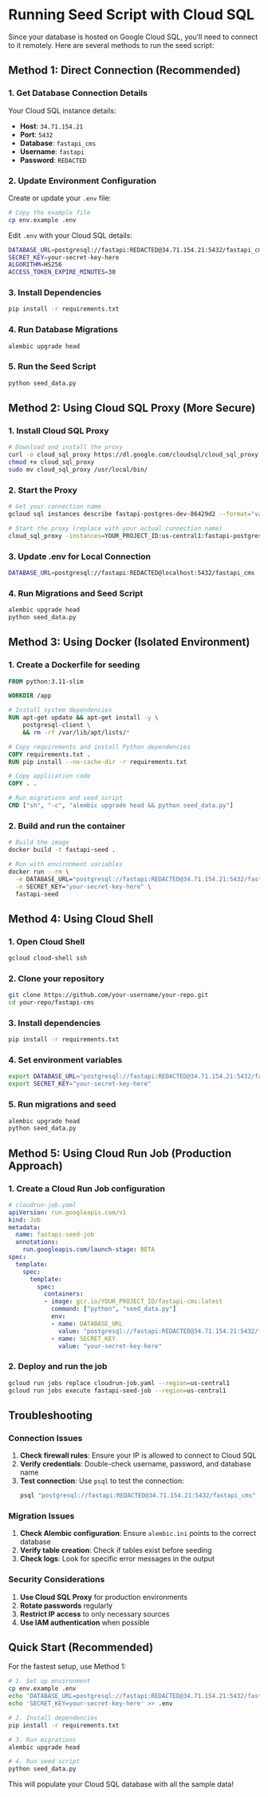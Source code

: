 # Running Seed Script with Cloud SQL

Since your database is hosted on Google Cloud SQL, you'll need to connect to it remotely. Here are several methods to run the seed script:

## Method 1: Direct Connection (Recommended)

### 1. Get Database Connection Details
Your Cloud SQL instance details:
- **Host**: `34.71.154.21`
- **Port**: `5432`
- **Database**: `fastapi_cms`
- **Username**: `fastapi`
- **Password**: `REDACTED`

### 2. Update Environment Configuration
Create or update your `.env` file:

```bash
# Copy the example file
cp env.example .env
```

Edit `.env` with your Cloud SQL details:
```bash
DATABASE_URL=postgresql://fastapi:REDACTED@34.71.154.21:5432/fastapi_cms
SECRET_KEY=your-secret-key-here
ALGORITHM=HS256
ACCESS_TOKEN_EXPIRE_MINUTES=30
```

### 3. Install Dependencies
```bash
pip install -r requirements.txt
```

### 4. Run Database Migrations
```bash
alembic upgrade head
```

### 5. Run the Seed Script
```bash
python seed_data.py
```

## Method 2: Using Cloud SQL Proxy (More Secure)

### 1. Install Cloud SQL Proxy
```bash
# Download and install the proxy
curl -o cloud_sql_proxy https://dl.google.com/cloudsql/cloud_sql_proxy.darwin.amd64
chmod +x cloud_sql_proxy
sudo mv cloud_sql_proxy /usr/local/bin/
```

### 2. Start the Proxy
```bash
# Get your connection name
gcloud sql instances describe fastapi-postgres-dev-86429d2 --format="value(connectionName)"

# Start the proxy (replace with your actual connection name)
cloud_sql_proxy -instances=YOUR_PROJECT_ID:us-central1:fastapi-postgres-dev-86429d2=tcp:5432
```

### 3. Update .env for Local Connection
```bash
DATABASE_URL=postgresql://fastapi:REDACTED@localhost:5432/fastapi_cms
```

### 4. Run Migrations and Seed Script
```bash
alembic upgrade head
python seed_data.py
```

## Method 3: Using Docker (Isolated Environment)

### 1. Create a Dockerfile for seeding
```dockerfile
FROM python:3.11-slim

WORKDIR /app

# Install system dependencies
RUN apt-get update && apt-get install -y \
    postgresql-client \
    && rm -rf /var/lib/apt/lists/*

# Copy requirements and install Python dependencies
COPY requirements.txt .
RUN pip install --no-cache-dir -r requirements.txt

# Copy application code
COPY . .

# Run migrations and seed script
CMD ["sh", "-c", "alembic upgrade head && python seed_data.py"]
```

### 2. Build and run the container
```bash
# Build the image
docker build -t fastapi-seed .

# Run with environment variables
docker run --rm \
  -e DATABASE_URL="postgresql://fastapi:REDACTED@34.71.154.21:5432/fastapi_cms" \
  -e SECRET_KEY="your-secret-key-here" \
  fastapi-seed
```

## Method 4: Using Cloud Shell

### 1. Open Cloud Shell
```bash
gcloud cloud-shell ssh
```

### 2. Clone your repository
```bash
git clone https://github.com/your-username/your-repo.git
cd your-repo/fastapi-cms
```

### 3. Install dependencies
```bash
pip install -r requirements.txt
```

### 4. Set environment variables
```bash
export DATABASE_URL="postgresql://fastapi:REDACTED@34.71.154.21:5432/fastapi_cms"
export SECRET_KEY="your-secret-key-here"
```

### 5. Run migrations and seed
```bash
alembic upgrade head
python seed_data.py
```

## Method 5: Using Cloud Run Job (Production Approach)

### 1. Create a Cloud Run Job configuration
```yaml
# cloudrun-job.yaml
apiVersion: run.googleapis.com/v1
kind: Job
metadata:
  name: fastapi-seed-job
  annotations:
    run.googleapis.com/launch-stage: BETA
spec:
  template:
    spec:
      template:
        spec:
          containers:
          - image: gcr.io/YOUR_PROJECT_ID/fastapi-cms:latest
            command: ["python", "seed_data.py"]
            env:
            - name: DATABASE_URL
              value: "postgresql://fastapi:REDACTED@34.71.154.21:5432/fastapi_cms"
            - name: SECRET_KEY
              value: "your-secret-key-here"
```

### 2. Deploy and run the job
```bash
gcloud run jobs replace cloudrun-job.yaml --region=us-central1
gcloud run jobs execute fastapi-seed-job --region=us-central1
```

## Troubleshooting

### Connection Issues
1. **Check firewall rules**: Ensure your IP is allowed to connect to Cloud SQL
2. **Verify credentials**: Double-check username, password, and database name
3. **Test connection**: Use `psql` to test the connection:
   ```bash
   psql "postgresql://fastapi:REDACTED@34.71.154.21:5432/fastapi_cms"
   ```

### Migration Issues
1. **Check Alembic configuration**: Ensure `alembic.ini` points to the correct database
2. **Verify table creation**: Check if tables exist before seeding
3. **Check logs**: Look for specific error messages in the output

### Security Considerations
1. **Use Cloud SQL Proxy** for production environments
2. **Rotate passwords** regularly
3. **Restrict IP access** to only necessary sources
4. **Use IAM authentication** when possible

## Quick Start (Recommended)

For the fastest setup, use Method 1:

```bash
# 1. Set up environment
cp env.example .env
echo 'DATABASE_URL=postgresql://fastapi:REDACTED@34.71.154.21:5432/fastapi_cms' >> .env
echo 'SECRET_KEY=your-secret-key-here' >> .env

# 2. Install dependencies
pip install -r requirements.txt

# 3. Run migrations
alembic upgrade head

# 4. Run seed script
python seed_data.py
```

This will populate your Cloud SQL database with all the sample data!
